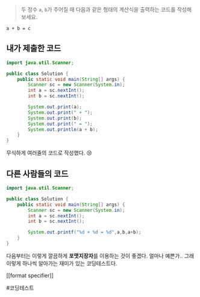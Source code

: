 > 두 정수 `a`, `b`가 주어질 때 다음과 같은 형태의 계산식을 출력하는 코드를 작성해 보세요.

```
a + b = c
```


## 내가 제출한 코드

```java
import java.util.Scanner;

public class Solution {
    public static void main(String[] args) {
        Scanner sc = new Scanner(System.in);
        int a = sc.nextInt();
        int b = sc.nextInt();

        System.out.print(a);
        System.out.print(" + ");
        System.out.print(b);
        System.out.print(" = ");
        System.out.println(a + b);
    }
}
```

무식하게 여러줄의 코드로 작성했다. 😢


## 다른 사람들의 코드

```java
import java.util.Scanner;

public class Solution {
    public static void main(String[] args) {
        Scanner sc = new Scanner(System.in);
        int a = sc.nextInt();
        int b = sc.nextInt();

        System.out.printf("%d + %d = %d",a,b,a+b);
    }
}
```

다음부터는 이렇게 깔끔하게 **포맷지장자**를 이용하는 것이 좋겠다.
얼마나 예쁜가..
그래 이렇게 하나씩 알아가는 재미가 있는 코딩테스트다.

[[format specifier]]

#코딩테스트 